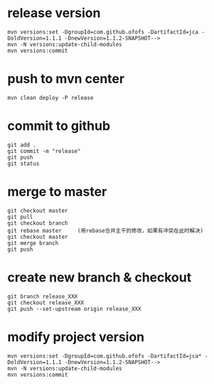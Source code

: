 # release version
```
mvn versions:set -DgroupId=com.github.ofofs -DartifactId=jca -DoldVersion=1.1.1 -DnewVersion=1.1.2-SNAPSHOT-->
mvn -N versions:update-child-modules
mvn versions:commit
```

# push to mvn center

```
mvn clean deploy -P release
```

# commit to github

```
git add .
git commit -m "release"
git push
git status
```

# merge to master

```
git checkout master
git pull
git checkout branch
git rebase master     (用rebase合并主干的修改，如果有冲突在此时解决)
git checkout master
git merge branch
git push
```

# create new branch & checkout 

```
git branch release_XXX
git checkout release_XXX
git push --set-upstream origin release_XXX

```

# modify project version

```
mvn versions:set -DgroupId=com.github.ofofs -DartifactId=jca* -DoldVersion=1.1.1 -DnewVersion=1.1.2-SNAPSHOT-->
mvn -N versions:update-child-modules
mvn versions:commit
```

